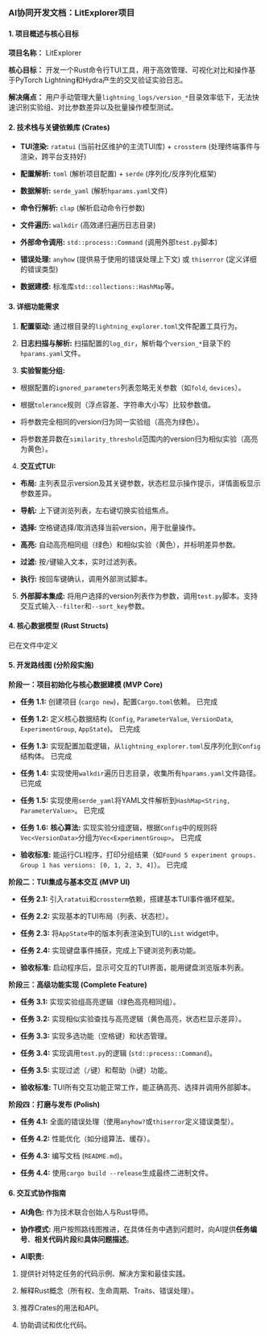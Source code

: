 ### **AI协同开发文档：LitExplorer项目**

#### **1. 项目概述与核心目标**

**项目名称：** LitExplorer

**核心目标：** 开发一个Rust命令行TUI工具，用于高效管理、可视化对比和操作基于PyTorch Lightning和Hydra产生的交叉验证实验日志。

**解决痛点：** 用户手动管理大量`lightning_logs/version_*`目录效率低下，无法快速识别实验组、对比参数差异以及批量操作模型测试。

#### **2. 技术栈与关键依赖库 (Crates)**

*   **TUI渲染:** `ratatui` (当前社区维护的主流TUI库) + `crossterm` (处理终端事件与渲染，跨平台支持好)

*   **配置解析:** `toml` (解析项目配置) + `serde` (序列化/反序列化框架)

*   **数据解析:** `serde_yaml` (解析`hparams.yaml`文件)

*   **命令行解析:** `clap` (解析启动命令行参数)

*   **文件遍历:** `walkdir` (高效递归遍历日志目录)

*   **外部命令调用:** `std::process::Command` (调用外部`test.py`脚本)

*   **错误处理:** `anyhow` (提供易于使用的错误处理上下文) 或 `thiserror` (定义详细的错误类型)

*   **数据建模:** 标准库`std::collections::HashMap`等。

#### **3. 详细功能需求**

1.  **配置驱动:** 通过根目录的`lightning_explorer.toml`文件配置工具行为。

2.  **日志扫描与解析:** 扫描配置的`log_dir`，解析每个`version_*`目录下的`hparams.yaml`文件。

3.  **实验智能分组:**

*   根据配置的`ignored_parameters`列表忽略无关参数（如`fold`, `devices`）。

*   根据`tolerance`规则（浮点容差、字符串大小写）比较参数值。

*   将参数完全相同的version归为同一实验组（高亮为绿色）。

*   将参数差异数在`similarity_threshold`范围内的version归为相似实验（高亮为黄色）。

4.  **交互式TUI:**

*   **布局:** 主列表显示version及其关键参数，状态栏显示操作提示，详情面板显示参数差异。

*   **导航:** 上下键浏览列表，左右键切换实验组焦点。

*   **选择:** 空格键选择/取消选择当前version，用于批量操作。

*   **高亮:** 自动高亮相同组（绿色）和相似实验（黄色），并标明差异参数。

*   **过滤:** 按`/`键输入文本，实时过滤列表。

*   **执行:** 按回车键确认，调用外部测试脚本。

5.  **外部脚本集成:** 将用户选择的version列表作为参数，调用`test.py`脚本。支持交互式输入`--filter`和`--sort_key`参数。

#### **4. 核心数据模型 (Rust Structs)**

已在文件中定义

#### **5. 开发路线图 (分阶段实施)**

**阶段一：项目初始化与核心数据建模 (MVP Core)**

*   **任务 1.1:** 创建项目 (`cargo new`)，配置`Cargo.toml`依赖。 已完成

*   **任务 1.2:** 定义核心数据结构 (`Config`, `ParameterValue`, `VersionData`, `ExperimentGroup`, `AppState`)。 已完成

*   **任务 1.3:** 实现配置加载逻辑，从`lightning_explorer.toml`反序列化到`Config`结构体。 已完成

*   **任务 1.4:** 实现使用`walkdir`遍历日志目录，收集所有`hparams.yaml`文件路径。 已完成

*   **任务 1.5:** 实现使用`serde_yaml`将YAML文件解析到`HashMap<String, ParameterValue>`。 已完成

*   **任务 1.6:** **核心算法:** 实现实验分组逻辑，根据`Config`中的规则将`Vec<VersionData>`分组为`Vec<ExperimentGroup>`。 已完成

*   **验收标准:** 能运行CLI程序，打印分组结果（如`Found 5 experiment groups. Group 1 has versions: [0, 1, 2, 3, 4]`）。 已完成

**阶段二：TUI集成与基本交互 (MVP UI)**

*   **任务 2.1:** 引入`ratatui`和`crossterm`依赖，搭建基本TUI事件循环框架。

*   **任务 2.2:** 实现基本的TUI布局（列表、状态栏）。

*   **任务 2.3:** 将`AppState`中的版本列表渲染到TUI的`List` widget中。

*   **任务 2.4:** 实现键盘事件捕获，完成上下键浏览列表功能。

*   **验收标准:** 启动程序后，显示可交互的TUI界面，能用键盘浏览版本列表。

**阶段三：高级功能实现 (Complete Feature)**

*   **任务 3.1:** 实现实验组高亮逻辑（绿色高亮相同组）。

*   **任务 3.2:** 实现相似实验查找与高亮逻辑（黄色高亮，状态栏显示差异）。

*   **任务 3.3:** 实现多选功能（空格键）和状态管理。

*   **任务 3.4:** 实现调用`test.py`的逻辑 (`std::process::Command`)。

*   **任务 3.5:** 实现过滤（`/`键）和帮助（`h`键）功能。

*   **验收标准:** TUI所有交互功能正常工作，能正确高亮、选择并调用外部脚本。

**阶段四：打磨与发布 (Polish)**

*   **任务 4.1:** 全面的错误处理（使用`anyhow?`或`thiserror`定义错误类型）。

*   **任务 4.2:** 性能优化（如分组算法、缓存）。

*   **任务 4.3:** 编写文档 (`README.md`)。

*   **任务 4.4:** 使用`cargo build --release`生成最终二进制文件。

#### **6. 交互式协作指南**

*   **AI角色:** 作为技术联合创始人与Rust导师。

*   **协作模式:** 用户按照路线图推进，在具体任务中遇到问题时，向AI提供**任务编号**、**相关代码片段**和**具体问题描述**。

*   **AI职责:**

1.  提供针对特定任务的代码示例、解决方案和最佳实践。

2.  解释Rust概念（所有权、生命周期、Traits、错误处理）。

3.  推荐Crates的用法和API。

4.  协助调试和优化代码。